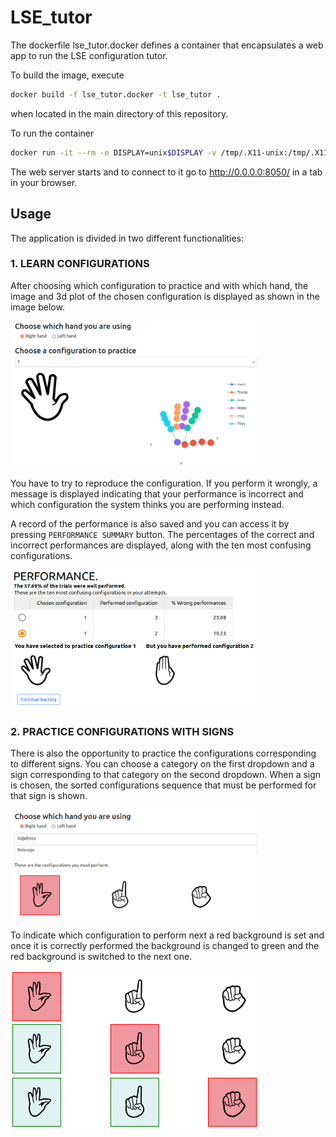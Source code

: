 # LSE_tutor

The dockerfile lse_tutor.docker defines a container that encapsulates a web app to run the LSE configuration tutor.

To build the image, execute

```bash
docker build -f lse_tutor.docker -t lse_tutor .
```

when located in the main directory of this repository.

To run the container

```bash
docker run -it --rm -e DISPLAY=unix$DISPLAY -v /tmp/.X11-unix:/tmp/.X11-unix -p 8050:8050 --device /dev/video0 lse_tutor /bin/bash -c 'cat /lse_tutor.readme.txt; cd /lse_tutor; python3 app.py 0.0.0.0'
```

The web server starts and to connect to it go to http://0.0.0.0:8050/ in a tab in your browser.


## Usage

The application is divided in two different functionalities:

### 1. LEARN CONFIGURATIONS

After choosing which configuration to practice and with which hand, the image and 3d plot of the chosen configuration is displayed as shown in the image below. 

<img src="/images/app1.png" width="400">

You have to try to reproduce the configuration. If you perform it wrongly, a message is displayed indicating that your performance is incorrect and which configuration the system thinks you are performing instead.

A record of the performance is also saved and you can access it by pressing `PERFORMANCE SUMMARY` button. The percentages of the correct and incorrect performances are displayed, along with the ten most confusing configurations. 

<img src="/images/app2.png" width="400">

### 2. PRACTICE CONFIGURATIONS WITH SIGNS

There is also the opportunity to practice the configurations corresponding to different signs. You can choose a category on the first dropdown and a sign corresponding to that category on the second dropdown. When a sign is chosen, the sorted configurations sequence that must be performed for that sign is shown.

<img src="/images/app3.png" width="400">

To indicate which configuration to perform next a red background is set and once it is correctly performed the background is changed to green and the red background is switched to the next one.

<img src="/images/app4.png" width="400">
